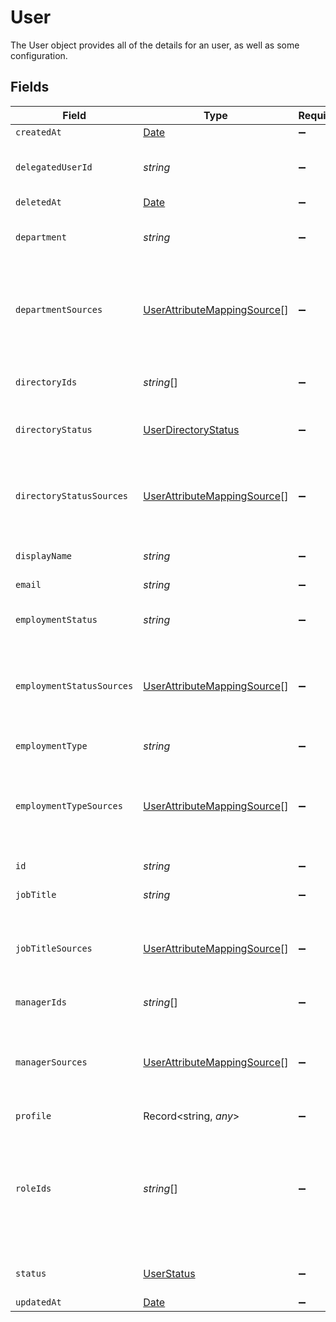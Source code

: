 # User

The User object provides all of the details for an user, as well as some configuration.


## Fields

| Field                                                                                                                                              | Type                                                                                                                                               | Required                                                                                                                                           | Description                                                                                                                                        |
| -------------------------------------------------------------------------------------------------------------------------------------------------- | -------------------------------------------------------------------------------------------------------------------------------------------------- | -------------------------------------------------------------------------------------------------------------------------------------------------- | -------------------------------------------------------------------------------------------------------------------------------------------------- |
| `createdAt`                                                                                                                                        | [Date](https://developer.mozilla.org/en-US/docs/Web/JavaScript/Reference/Global_Objects/Date)                                                      | :heavy_minus_sign:                                                                                                                                 | N/A                                                                                                                                                |
| `delegatedUserId`                                                                                                                                  | *string*                                                                                                                                           | :heavy_minus_sign:                                                                                                                                 | The id of the user to whom tasks will be automatically reassigned to.                                                                              |
| `deletedAt`                                                                                                                                        | [Date](https://developer.mozilla.org/en-US/docs/Web/JavaScript/Reference/Global_Objects/Date)                                                      | :heavy_minus_sign:                                                                                                                                 | N/A                                                                                                                                                |
| `department`                                                                                                                                       | *string*                                                                                                                                           | :heavy_minus_sign:                                                                                                                                 | The department which the user belongs to in the organization.                                                                                      |
| `departmentSources`                                                                                                                                | [UserAttributeMappingSource](../../models/shared/userattributemappingsource.md)[]                                                                  | :heavy_minus_sign:                                                                                                                                 | A list of objects mapped based on department attribute mappings configured in the system.                                                          |
| `directoryIds`                                                                                                                                     | *string*[]                                                                                                                                         | :heavy_minus_sign:                                                                                                                                 | A list of unique ids that represent different directories.                                                                                         |
| `directoryStatus`                                                                                                                                  | [UserDirectoryStatus](../../models/shared/userdirectorystatus.md)                                                                                  | :heavy_minus_sign:                                                                                                                                 | The status of the user in the directory.                                                                                                           |
| `directoryStatusSources`                                                                                                                           | [UserAttributeMappingSource](../../models/shared/userattributemappingsource.md)[]                                                                  | :heavy_minus_sign:                                                                                                                                 | A list of objects mapped based on directoryStatus attribute mappings configured in the system.                                                     |
| `displayName`                                                                                                                                      | *string*                                                                                                                                           | :heavy_minus_sign:                                                                                                                                 | The display name of the user.                                                                                                                      |
| `email`                                                                                                                                            | *string*                                                                                                                                           | :heavy_minus_sign:                                                                                                                                 | This is the user's email.                                                                                                                          |
| `employmentStatus`                                                                                                                                 | *string*                                                                                                                                           | :heavy_minus_sign:                                                                                                                                 | The users employment status.                                                                                                                       |
| `employmentStatusSources`                                                                                                                          | [UserAttributeMappingSource](../../models/shared/userattributemappingsource.md)[]                                                                  | :heavy_minus_sign:                                                                                                                                 | A list of objects mapped based on employmentStatus attribute mappings configured in the system.                                                    |
| `employmentType`                                                                                                                                   | *string*                                                                                                                                           | :heavy_minus_sign:                                                                                                                                 | The employment type of the user.                                                                                                                   |
| `employmentTypeSources`                                                                                                                            | [UserAttributeMappingSource](../../models/shared/userattributemappingsource.md)[]                                                                  | :heavy_minus_sign:                                                                                                                                 | A list of objects mapped based on employmentType attribute mappings configured in the system.                                                      |
| `id`                                                                                                                                               | *string*                                                                                                                                           | :heavy_minus_sign:                                                                                                                                 | A unique identifier of the user.                                                                                                                   |
| `jobTitle`                                                                                                                                         | *string*                                                                                                                                           | :heavy_minus_sign:                                                                                                                                 | The job title of the user.                                                                                                                         |
| `jobTitleSources`                                                                                                                                  | [UserAttributeMappingSource](../../models/shared/userattributemappingsource.md)[]                                                                  | :heavy_minus_sign:                                                                                                                                 | A list of objects mapped based on jobTitle attribute mappings configured in the system.                                                            |
| `managerIds`                                                                                                                                       | *string*[]                                                                                                                                         | :heavy_minus_sign:                                                                                                                                 | A list of ids of the user's managers.                                                                                                              |
| `managerSources`                                                                                                                                   | [UserAttributeMappingSource](../../models/shared/userattributemappingsource.md)[]                                                                  | :heavy_minus_sign:                                                                                                                                 | A list of objects mapped based on managerId attribute mappings configured in the system.                                                           |
| `profile`                                                                                                                                          | Record<string, *any*>                                                                                                                              | :heavy_minus_sign:                                                                                                                                 | N/A                                                                                                                                                |
| `roleIds`                                                                                                                                          | *string*[]                                                                                                                                         | :heavy_minus_sign:                                                                                                                                 | A list of unique identifiers that maps to ConductorOne’s user roles let you assign users permissions tailored to the work they do in the software. |
| `status`                                                                                                                                           | [UserStatus](../../models/shared/userstatus.md)                                                                                                    | :heavy_minus_sign:                                                                                                                                 | The status of the user in the system.                                                                                                              |
| `updatedAt`                                                                                                                                        | [Date](https://developer.mozilla.org/en-US/docs/Web/JavaScript/Reference/Global_Objects/Date)                                                      | :heavy_minus_sign:                                                                                                                                 | N/A                                                                                                                                                |
